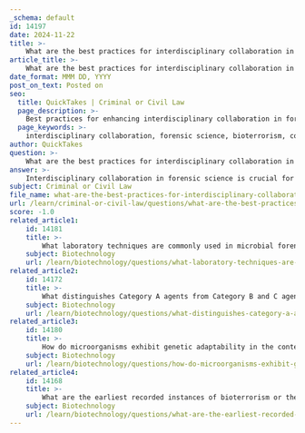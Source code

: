 ```yaml
---
_schema: default
id: 14197
date: 2024-11-22
title: >-
    What are the best practices for interdisciplinary collaboration in forensic science to combat bioterrorism?
article_title: >-
    What are the best practices for interdisciplinary collaboration in forensic science to combat bioterrorism?
date_format: MMM DD, YYYY
post_on_text: Posted on
seo:
  title: QuickTakes | Criminal or Civil Law
  page_description: >-
    Best practices for enhancing interdisciplinary collaboration in forensic science to effectively combat bioterrorism, including communication, data sharing, training, and policy advocacy.
  page_keywords: >-
    interdisciplinary collaboration, forensic science, bioterrorism, communication channels, roles and responsibilities, data sharing, integrated training, innovative technologies, interagency collaboration, joint exercises, policy advocacy, evaluation and adaptation
author: QuickTakes
question: >-
    What are the best practices for interdisciplinary collaboration in forensic science to combat bioterrorism?
answer: >-
    Interdisciplinary collaboration in forensic science is crucial for effectively combating bioterrorism. Here are some best practices that can enhance such collaboration:\n\n1. **Establish Clear Communication Channels**: It is essential to create open lines of communication among various stakeholders, including law enforcement, public health officials, forensic scientists, and policymakers. Regular meetings and workshops can facilitate the exchange of information and foster relationships.\n\n2. **Define Roles and Responsibilities**: Before engaging in collaborative efforts, it is important to clearly outline the roles and responsibilities of each party involved. This helps in setting expectations and ensuring that all aspects of the investigation or response are covered.\n\n3. **Data Sharing Agreements**: Establishing protocols for data sharing is vital. This includes discussing the requirements for data use, ensuring compliance with legal and ethical standards, and protecting sensitive information. Data sharing can enhance situational awareness and improve response strategies.\n\n4. **Integrated Training Programs**: Developing joint training programs that include participants from various disciplines can enhance understanding and cooperation. Training should cover topics such as forensic epidemiology, detection methods, and legal considerations in bioterrorism response.\n\n5. **Utilize Innovative Technologies**: Leveraging advanced detection and diagnostic tools can improve the efficiency of investigations. Interdisciplinary teams should stay updated on the latest technologies and methodologies in forensic science and bioterrorism preparedness.\n\n6. **Foster Interagency Collaboration**: Collaboration should extend beyond traditional boundaries. Engaging with customs, environmental agencies, and social science organizations can provide a more comprehensive approach to understanding and mitigating bioterrorism threats.\n\n7. **Conduct Joint Exercises and Simulations**: Regularly conducting joint exercises can help prepare teams for real-world scenarios. These simulations can test the effectiveness of communication, coordination, and response strategies among different agencies.\n\n8. **Promote Research and Development**: Encouraging collaborative research initiatives can lead to the development of new tools and strategies for bioterrorism preparedness. This includes funding interdisciplinary projects that address gaps in knowledge and technology.\n\n9. **Engage in Policy Advocacy**: Collaborating on policy development can help address legal and regulatory challenges that may hinder effective responses to bioterrorism. Engaging with policymakers to advocate for necessary changes can strengthen the overall framework for bioterrorism preparedness.\n\n10. **Evaluate and Adapt**: After any bioterrorism incident or exercise, it is important to conduct a thorough evaluation of the response. Gathering feedback from all parties involved can help identify strengths and weaknesses, leading to continuous improvement in collaborative efforts.\n\nBy implementing these best practices, interdisciplinary collaboration in forensic science can be significantly enhanced, leading to more effective responses to bioterrorism threats.
subject: Criminal or Civil Law
file_name: what-are-the-best-practices-for-interdisciplinary-collaboration-in-forensic-science-to-combat-bioterrorism.md
url: /learn/criminal-or-civil-law/questions/what-are-the-best-practices-for-interdisciplinary-collaboration-in-forensic-science-to-combat-bioterrorism
score: -1.0
related_article1:
    id: 14181
    title: >-
        What laboratory techniques are commonly used in microbial forensics?
    subject: Biotechnology
    url: /learn/biotechnology/questions/what-laboratory-techniques-are-commonly-used-in-microbial-forensics
related_article2:
    id: 14172
    title: >-
        What distinguishes Category A agents from Category B and C agents?
    subject: Biotechnology
    url: /learn/biotechnology/questions/what-distinguishes-category-a-agents-from-category-b-and-c-agents
related_article3:
    id: 14180
    title: >-
        How do microorganisms exhibit genetic adaptability in the context of bioterrorism?
    subject: Biotechnology
    url: /learn/biotechnology/questions/how-do-microorganisms-exhibit-genetic-adaptability-in-the-context-of-bioterrorism
related_article4:
    id: 14168
    title: >-
        What are the earliest recorded instances of bioterrorism or the use of biological weapons?
    subject: Biotechnology
    url: /learn/biotechnology/questions/what-are-the-earliest-recorded-instances-of-bioterrorism-or-the-use-of-biological-weapons
---
```


&nbsp;